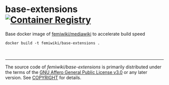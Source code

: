 base-extensions [![Container Registry]][Container Registry Link]
========
Base docker image of [femiwiki/mediawiki] to accelerate build speed

```
docker build -t femiwiki/base-extensions .
```

&nbsp;

--------

The source code of *femiwiki/base-extensions* is primarily distributed under the
terms of the [GNU Affero General Public License v3.0] or any later version. See
[COPYRIGHT] for details.

[Container Registry]: https://badgen.net/badge/icon/docker?icon=docker&label
[Container Registry Link]: https://github.com/orgs/femiwiki/packages/container/base-extensions
[femiwiki/mediawiki]: https://github.com/femiwiki/mediawiki
[GNU Affero General Public License v3.0]: LICENSE
[COPYRIGHT]: COPYRIGHT
